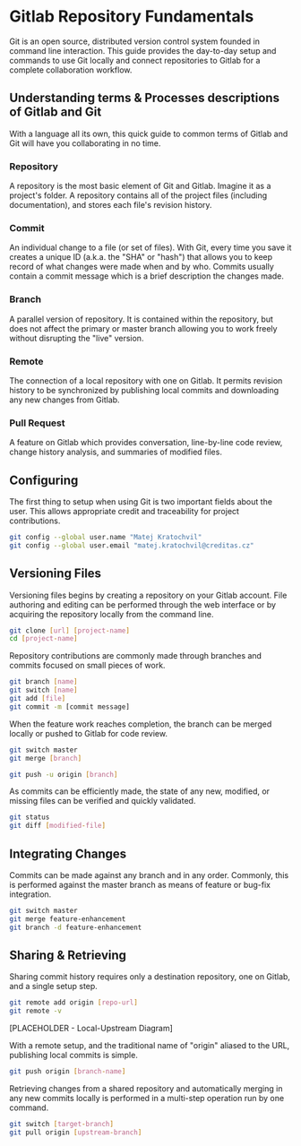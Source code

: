 # Gitlab Repository Fundamentals

Git is an open source, distributed version control system founded in command line interaction. This guide provides the day-to-day setup and commands to use Git locally and connect repositories to Gitlab for a complete collaboration workflow.

## Understanding terms & Processes descriptions of Gitlab and Git

With a language all its own, this quick guide to common terms of Gitlab and Git will have you collaborating in no time.

### Repository

A repository is the most basic element of Git and Gitlab. Imagine it as a project's folder. A repository contains all of the project files (including documentation), and stores each file's revision history.

### Commit

An individual change to a file (or set of files). With Git, every time you save it creates a unique ID (a.k.a. the "SHA" or "hash") that allows you to keep record of what changes were made when and by who. Commits usually contain a commit message which is a brief description the changes made.

### Branch

A parallel version of repository. It is contained within the repository, but does not affect the primary or master branch allowing you to work freely without disrupting the "live" version.

### Remote

The connection of a local repository with one on Gitlab. It permits revision history to be synchronized by publishing local commits and downloading any new changes from Gitlab.

### Pull Request

A  feature on Gitlab which provides conversation, line-by-line code review, change history analysis, and summaries of modified files.

## Configuring

The first thing to setup when using Git is two important fields about the user. This allows appropriate credit and traceability for project contributions.

```sh
git config --global user.name "Matej Kratochvil"
git config --global user.email "matej.kratochvil@creditas.cz"
```

## Versioning Files

Versioning files begins by creating a repository on your Gitlab account. File authoring and editing can be performed through the web interface or by acquiring the repository locally from the command line.

```sh
git clone [url] [project-name]
cd [project-name]
```

Repository contributions are commonly made through branches and commits focused on small pieces of work.

```sh
git branch [name]
git switch [name]
git add [file]
git commit -m [commit message]
```

When the feature work reaches completion, the branch can be merged locally or pushed to Gitlab for code review.

```sh
git switch master
git merge [branch]

git push -u origin [branch]
```

As commits can be efficiently made, the state of any new, modified, or missing files can be verified and quickly validated.

```sh
git status
git diff [modified-file]
```

## Integrating Changes

Commits can be made against any branch and in any order. Commonly, this is performed against the  master branch as means of feature or bug-fix integration.

```sh
git switch master
git merge feature-enhancement
git branch -d feature-enhancement
```

## Sharing & Retrieving

Sharing commit history requires only a destination repository, one on Gitlab, and a single setup step.

```sh
git remote add origin [repo-url]
git remote -v
```

[PLACEHOLDER - Local-Upstream Diagram]

With a remote setup, and the traditional name of "origin" aliased to the URL, publishing local commits is simple.

```sh
git push origin [branch-name]
```

Retrieving changes from a shared repository and automatically merging in any new commits locally is performed in a multi-step operation run by one command.

```sh
git switch [target-branch]
git pull origin [upstream-branch]
```
